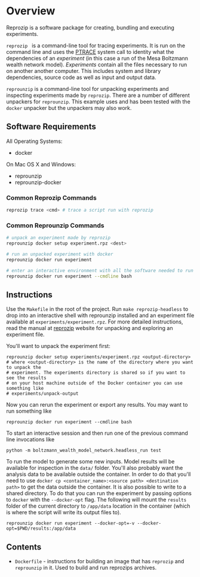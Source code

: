 # Overview

Reprozip is a software package for creating, bundling and executing experiments.

`reprozip ` is a command-line tool for tracing experiments. It is run on the command line and uses the [PTRACE](http://www.man7.org/linux/man-pages/man2/ptrace.2.html#NAME) system call to identity what the dependencies of an _experiment_ (in this case a run of the Mesa Boltzmann wealth network model). _Experiments_ contain all the files necessary to run on another another computer. This includes system and library dependencies, source code as well as input and output data.

`reprounzip` is a command-line tool for unpacking experiments and inspecting experiments made by `reprozip`. There are a number of different unpackers for `reprounzip`. This example uses and has been tested with the `docker` unpacker but the unpackers may also work.

## Software Requirements

All Operating Systems:

- docker

On Mac OS X and Windows:

- reprounzip
- reprounzip-docker

### Common Reprozip Commands

```bash
reprozip trace <cmd> # trace a script run with reprozip
```

### Common Reprounzip Commands

```bash
# unpack an experiment made by reprozip
reprounzip docker setup experiment.rpz <dest>

# run an unpacked experiment with docker
reprounzip docker run experiment

# enter an interactive environment with all the software needed to run the experiment
reprounzip docker run experiment --cmdline bash
```

## Instructions

Use the `Makefile` in the root of the project. Run `make reprozip-headless` to drop into an interactive shell with reprounzip installed and an experiment file available at `experiments/experiment.rpz`. For more detailed instructions, read the manual at [reprozip](https://docs.reprozip.org/en/1.0.x/unpacking.html) website for unpacking and exploring an experiment file.

You'll want to unpack the experiment first:

```
reprounzip docker setup experiments/experiment.rpz <output-directory>
# where <output-directory> is the name of the directory where you want to unpack the
# experiment. The experiments directory is shared so if you want to see the results
# on your host machine outside of the Docker container you can use something like 
# experiments/unpack-output
```

Now you can rerun the experiment or export any results. You may want to run something like

```
reprounzip docker run experiment --cmdline bash
```

To start an interactive session and then run one of the previous command line invocations like

```
python -m boltzmann_wealth_model_network.headless_run test
```

To run the model to generate some new inputs. Model results will be available for inspection in the `data/` folder. You'll also probably want the analysis data to be available outside the container. In order to do that you'll need to use `docker cp <container_name>:<source path> <destination path>` to get the data outside the container. It is also possible to write to a shared directory. To do that you can run the experiment by passing options to `docker` with the `--docker-opt` flag. The following will mount the `results` folder of the current directory to `/app/data` location in the container (which is where the script will write its output files to).

```
reprounzip docker run experiment --docker-opt=-v --docker-opt=$PWD/results:/app/data
```

## Contents

- `Dockerfile` - instructions for building an image that has `reprozip` and
  `reprounzip` in it. Used to build and run reprozips archives.
